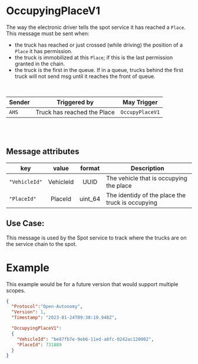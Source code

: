 # OccupyingPlaceV1
The way the electronic driver tells the spot service it has reached a `Place`.  This message must be sent when:
- the truck has reached or just crossed (while driving) the position of a `Place` it has permission.
- the truck is immobilized at this `Place`; if this is the last permission granted in the chain.
- the truck is the first in the queue. If in a queue, trucks behind the first truck will not send msg until it reaches the front of queue.

<br>

|Sender| Triggered by | May Trigger |
|---|---|---|
| `AHS`| Truck has reached the Place | `OccupyPlaceV1`  |

<br><br>

## Message attributes
|key |value |format | Description|
|---|:---:|:---:|---|
|`"VehicleId"`| VehicleId | UUID| The vehicle that is occupying the place|
|`"PlaceId"`| PlaceId |uint_64| The identidy of the place the truck is occupying |


## Use Case:
This message is used by the Spot service to track where the trucks are on the service chain to the spot.

# Example
This example would be for a future version that would support multiple scopes.
```json
{
  "Protocol":"Open-Autonomy",
  "Version": 1,
  "Timestamp": "2023-01-24T09:30:10.948Z",

  "OccupyingPlaceV1":
  {
    "VehicleId": "be87fb7e-9eb6-11ed-a8fc-0242ac120002",
    "PlaceId": 731889
  }
}

```
